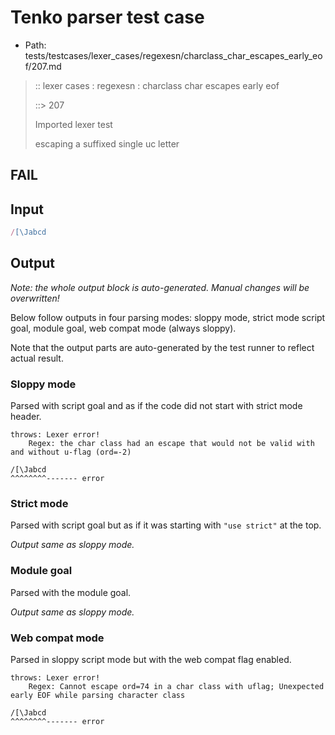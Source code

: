 # Tenko parser test case

- Path: tests/testcases/lexer_cases/regexesn/charclass_char_escapes_early_eof/207.md

> :: lexer cases : regexesn : charclass char escapes early eof
>
> ::> 207
>
> Imported lexer test
>
> escaping a suffixed single uc letter

## FAIL

## Input

`````js
/[\Jabcd
`````

## Output

_Note: the whole output block is auto-generated. Manual changes will be overwritten!_

Below follow outputs in four parsing modes: sloppy mode, strict mode script goal, module goal, web compat mode (always sloppy).

Note that the output parts are auto-generated by the test runner to reflect actual result.

### Sloppy mode

Parsed with script goal and as if the code did not start with strict mode header.

`````
throws: Lexer error!
    Regex: the char class had an escape that would not be valid with and without u-flag (ord=-2)

/[\Jabcd
^^^^^^^^------- error
`````

### Strict mode

Parsed with script goal but as if it was starting with `"use strict"` at the top.

_Output same as sloppy mode._

### Module goal

Parsed with the module goal.

_Output same as sloppy mode._

### Web compat mode

Parsed in sloppy script mode but with the web compat flag enabled.

`````
throws: Lexer error!
    Regex: Cannot escape ord=74 in a char class with uflag; Unexpected early EOF while parsing character class

/[\Jabcd
^^^^^^^^------- error
`````

